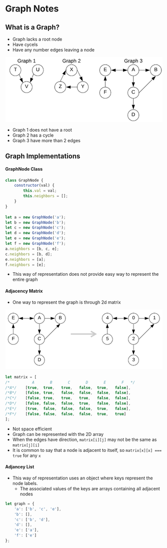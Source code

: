 # **Graph Notes**

## **What is a Graph?**

* Graph lacks a root node
* Have cycels
* Have any number edges leaving a node

![Example of Graphs](graphs.png)
* Graph 1 does not have a root
* Graph 2 has a cycle
* Graph 3 have more than 2 edges

## **Graph Implementations**

#### GraphNode Class

```javascript
class GraphNode {
    constructor(val) {
        this.val = val;
        this.neighbors = [];
    }
}

let a = new GraphNode('a');
let b = new GraphNode('b');
let c = new GraphNode('c');
let d = new GraphNode('d');
let e = new GraphNode('e');
let f = new GraphNode('f');
a.neighbors = [b, c, e];
c.neighbors = [b, d];
e.neighbors = [a];
f.neighbors = [e];
```
* This way of representation does not provide easy way to represent the entire graph

#### Adjacency Matrix

* One way to represent the graph is through 2d matrix

![Example of Adjancey Matrix](adj_matrix_graph.png)
```javascript
let matrix = [
/*          A       B       C       D       E       F   */
/*A*/    [true,  true,   true,   false,  true,   false],
/*B*/    [false, true,   false,  false,  false,  false],
/*C*/    [false, true,   true,   true,   false,  false],
/*D*/    [false, false,  false,  true,   false,  false],
/*E*/    [true,  false,  false,  false,  true,   false],
/*F*/    [false, false,  false,  false,  true,   true]
];
```

* Not space efficient
* Graph can be represented with the 2D array
* When the edges have direction, ```matrix[i][j]``` may not be the same as ```matrix[j][i]```
* It is common to say that a node is adjacent to itself, so ```matrix[x][x] === true``` for any ```x```

#### Adjancey List

* This way of representation uses an object where keys represent the node labels. 
    * The associated values of the keys are arrays containing all adjacent nodes

```javascript
let graph = {
    'a': ['b', 'c', 'e'],
    'b': [],
    'c': ['b', 'd'],
    'd': [],
    'e': ['a'],
    'f': ['e']
};
```

